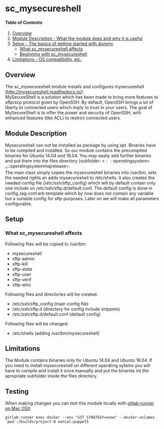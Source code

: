 # sc_mysecureshell

#### Table of Contents

1. [Overview](#overview)
2. [Module Description - What the module does and why it is useful](#module-description)
3. [Setup - The basics of getting started with dummy](#setup)
    * [What sc_mysecureshell affects](#what-sc_mysecureshell-affects)
    * [Beginning with sc_mysecureshell](#beginning-with-sc_mysecureshell)
4. [Limitations - OS compatibility, etc.](#limitations)

## Overview

The sc_mysecureshell module installs and configures mysecureshell (http://mysecureshell.readthedocs.io/).   
MySecureShell is a solution which has been made to bring more features to sftp/scp protocol
given by OpenSSH. By default, OpenSSH brings a lot of liberty to connected users which imply
to trust in your users. The goal of MySecureShell is to offer the power and security of OpenSSH,
with enhanced features (like ACL) to restrict connected users.

## Module Description

Mysecureshell can not be installed as package by using apt. Binaries have to be compiled and installed.
 So our module contains the precompiled binaries for Ubuntu 14.04 and 16.04. You may easily add further
 binaries and put them into the files directory (subfolder: <$::operatingsystem>_<$::operatingsystemmajrelease>.  
 The main class simply copies the mysecureshell binaries into /usr/bin, sets the needed rights an adds
 mysecureshell to /etc/shells.
 It also creates the needed config file (/etc/ssh/sftp_config) which will by default contain only one
 include on /etc/ssh/sftp.d/default.conf. The default config is done in config_tag.conf.erb template which
 by now does not contain any variable but a suitable config for sftp purposes. Later on we will make
 all parameters configurable.

## Setup

### What sc_mysecureshell affects

Following files will be copied to /usr/bin:  

- mysecureshell
- sftp-admin
- sftp-kill
- sftp-state
- sftp-user
- sftp-verif
- sftp-who

Following files and directories will be created:  

- /etc/ssh/sftp_config (main config file)
- /etc/ssh/sftp.d (directory for config include snippets)
- /etc/ssh/sftp.d/default.conf (default config)

Following files will be changed:  

- /etc/shells (adding /usr/bin/mysecureshell)

## Limitations

The Module contains binaries only for Ubuntu 14.04 and Ubuntu 16.04. If you need to
install mysecureshell on different operating sytems you will have to compile and install
it once manually and put the binaries int the apropriate subfolder inside the files directory.

## Testing

When making changes you can test this module locally with [gitlab-runner on Mac OSX](https://docs.gitlab.com/runner/install/osx.html)

``gitlab-runner exec docker --env "GIT_STRATEGY=none" --docker-volumes `pwd`:/builds/project-0 xenial:puppet5``

